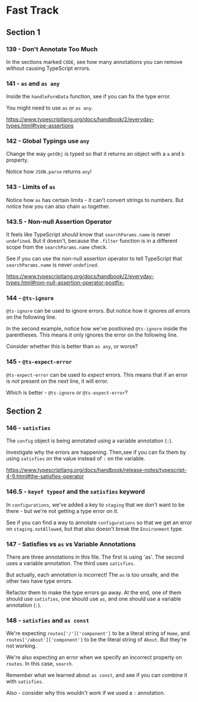 # Fast Track

## Section 1

### 139 - Don't Annotate Too Much

In the sections marked `CODE`, see how many annotations you can remove without causing TypeScript errors.

### 141 - `as` and `as any`

Inside the `handleFormData` function, see if you can fix the type error.

You might need to use `as` or `as any`.

https://www.typescriptlang.org/docs/handbook/2/everyday-types.html#type-assertions

### 142 - Global Typings use `any`

Change the way `getObj` is typed so that it returns an object with a `a` and `b` property.

Notice how `JSON.parse` returns `any`!

### 143 - Limits of `as`

Notice how `as` has certain limits - it can't convert strings to numbers. But notice how you can also chain `as` together.

### 143.5 - Non-null Assertion Operator

It feels like TypeScript _should_ know that `searchParams.name` is never `undefined`. But it doesn't, because the `.filter` function is in a different scope from the `searchParams.name` check.

See if you can use the non-null assertion operator to tell TypeScript that `searchParams.name` is never `undefined`.

https://www.typescriptlang.org/docs/handbook/2/everyday-types.html#non-null-assertion-operator-postfix-

### 144 - `@ts-ignore`

`@ts-ignore` can be used to ignore errors. But notice how it ignores _all_ errors on the following line.

In the second example, notice how we've positioned `@ts-ignore` inside the parentheses. This means it only ignores the error on the following line.

Consider whether this is better than `as any`, or worse?

### 145 - `@ts-expect-error`

`@ts-expect-error` can be used to _expect_ errors. This means that if an error is _not_ present on the next line, it will error.

Which is better - `@ts-ignore` or `@ts-expect-error`?

## Section 2

### 146 - `satisfies`

The `config` object is being annotated using a variable annotation (`:`).

Investigate why the errors are happening. Then,see if you can fix them by using `satisfies` on the value instead of `:` on the variable.

https://www.typescriptlang.org/docs/handbook/release-notes/typescript-4-9.html#the-satisfies-operator

### 146.5 - `keyof typeof` and the `satisfies` keyword

In `configurations`, we've added a key to `staging` that we don't want to be there - but we're not getting a type error on it.

See if you can find a way to annotate `configurations` so that we get an error on `staging.notAllowed`, but that also doesn't break the `Environment` type.

### 147 - Satisfies vs `as` vs Variable Annotations

There are three annotations in this file. The first is using 'as'. The second uses a variable annotation. The third uses `satisfies`.

But actually, each annotation is incorrect! The `as` is too unsafe, and the other two have type errors.

Refactor them to make the type errors go away. At the end, one of them should use `satisfies`, one should use `as`, and one should use a variable annotation (`:`).

### 148 - `satisfies` and `as const`

We're expecting `routes['/']['component']` to be a literal string of `Home`, and `routes['/about']['component']` to be the literal string of `About`. But they're not working.

We're also expecting an error when we specify an incorrect property on `routes`. In this case, `search`.

Remember what we learned about `as const`, and see if you can combine it with `satisfies`.

Also - consider why this wouldn't work if we used a `:` annotation.
